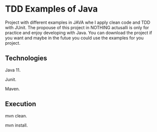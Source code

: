 #  TDD Examples of Java 
Project with different examples in JAVA whe I apply clean code and TDD with JUnit. The propouse of this project in NOTHING actusalli is only for practice and enjoy developing with Java.
You can download the project if you want and maybe in the futue you could use the examples for you project.

## Technologies
Java 11.

Junit. 

Maven.

## Execution
mvn clean.

mvn install.
